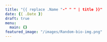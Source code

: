 ```yaml
---
title: "{{ replace .Name "-" " " | title }}"
date: {{ .Date }}
draft: true
menu:
  main: {}
featured_image: "/images/Random-bio-img.png"
---
```


